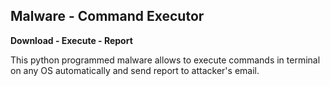## Malware - Command Executor

<strong>Download - Execute - Report</strong>

This python programmed malware allows to execute commands in terminal on any OS automatically and send report to attacker's email.
